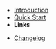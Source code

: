 - [Introduction](README.md)
- [Quick Start](quick-start.md)
- **Links**
<!-- - [Quick Start](quick-start.md) -->
- [Changelog](changelog)